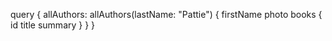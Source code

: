 query {
  allAuthors: allAuthors(lastName: "Pattie") {
    firstName
    photo
    books {
      id
      title
      summary
    }
  }
}